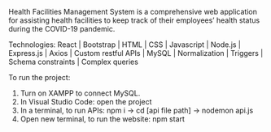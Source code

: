 Health Facilities Management System is a comprehensive web application for assisting health facilities to keep track of their employees’ health status during the COVID-19 pandemic.

Technologies:
React | Bootstrap | HTML | CSS | Javascript | Node.js | Express.js | Axios | Custom restful APIs | MySQL | Normalization | Triggers | Schema constraints | Complex queries

To run the project:

1. Turn on XAMPP to connect MySQL.
2. In Visual Studio Code: open the project 
3. In a terminal, to run APIs: npm i -> cd [api file path] -> nodemon api.js
4. Open new terminal, to run the website: npm start

   
